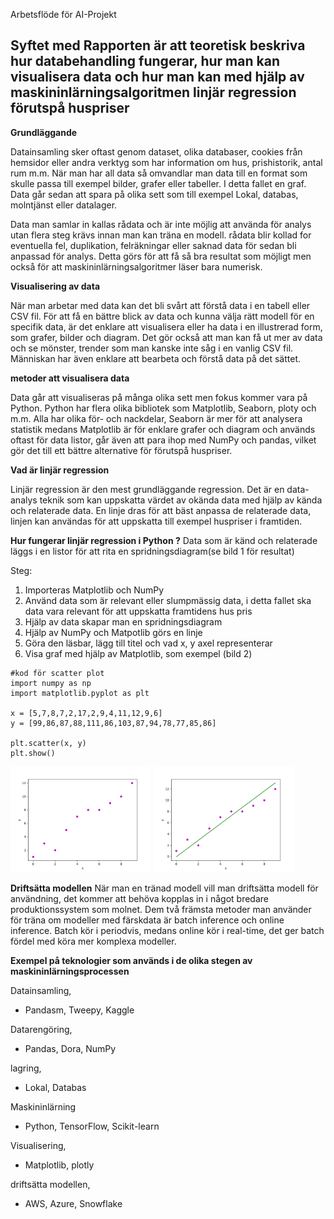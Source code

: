 Arbetsflöde för AI-Projekt

## Syftet med Rapporten är att teoretisk beskriva hur databehandling fungerar, hur man kan visualisera data och hur man kan med hjälp av maskininlärningsalgoritmen linjär regression förutspå huspriser

**Grundläggande**

Datainsamling sker oftast genom dataset, olika databaser, cookies från hemsidor eller andra verktyg som har information om hus, prishistorik, antal rum m.m. När man har all data så omvandlar man data till en format som skulle passa till exempel bilder, grafer eller tabeller. I detta fallet en graf. Data går sedan att spara på olika sett som till exempel Lokal, databas, molntjänst eller datalager.

Data man samlar in kallas rådata och är inte möjlig att använda för analys utan flera steg krävs innan man kan träna en modell.
rådata blir kollad for eventuella fel, duplikation, felräkningar eller saknad data för sedan bli anpassad för analys.
Detta görs för att få så bra resultat som möjligt men också för att maskininlärningsalgoritmer läser bara numerisk.

**Visualisering av data**

När man arbetar med data kan det bli svårt att förstå data i en tabell eller CSV fil. För att få en bättre blick av data och kunna välja rätt modell för en specifik data, är det enklare att visualisera eller ha data i en illustrerad form, som grafer, bilder och diagram. Det gör också att man kan få ut mer av data och se mönster, trender som man kanske inte såg i en vanlig CSV fil. Människan har även enklare att bearbeta och förstå data på det sättet.

**metoder att visualisera data**

Data går att visualiseras på många olika sett men fokus kommer vara på Python. Python har flera olika bibliotek som Matplotlib, Seaborn, ploty och m.m. Alla har olika för- och nackdelar, Seaborn är mer för att analysera statistik medans Matplotlib är för enklare grafer och diagram och används oftast för data listor, går även att para ihop med NumPy och pandas, vilket gör det till ett bättre alternative för förutspå huspriser.

**Vad är linjär regression**

Linjär regression är den mest grundläggande regression. Det är en data-analys teknik som kan uppskatta värdet av okända data med hjälp av kända och relaterade data. En linje dras för att bäst anpassa de relaterade data, linjen kan användas för att uppskatta till exempel huspriser i framtiden.

**Hur fungerar linjär regression i Python ?**
Data som är känd och relaterade läggs i en listor för att rita en spridningsdiagram(se bild 1 för resultat)

Steg:

1. Importeras Matplotlib och NumPy
2. Använd data som är relevant eller slumpmässig data, i detta fallet ska data vara relevant för att uppskatta framtidens hus pris
3. Hjälp av data skapar man en spridningsdiagram
4. Hjälp av NumPy och Matpotlib görs en linje
5. Göra den läsbar, lägg till titel och vad x, y axel representerar
6. Visa graf med hjälp av Matplotlib, som exempel (bild 2)


```
#kod för scatter plot
import numpy as np
import matplotlib.pyplot as plt

x = [5,7,8,7,2,17,2,9,4,11,12,9,6]
y = [99,86,87,88,111,86,103,87,94,78,77,85,86] 

plt.scatter(x, y)
plt.show()
```
<p float="left">
  <img src="linear1.png" width="225" />
  <img src="python-linear-regression-2.png" width="225" /> 
</p>


**Driftsätta modellen**
När man en tränad modell vill man driftsätta modell för användning, det kommer att behöva kopplas in i något bredare produktionssystem som molnet.
Dem två främsta metoder man använder för träna om modeller med färskdata är batch inference och online inference. Batch kör i periodvis, medans online kör i real-time, det ger batch fördel med köra mer komplexa modeller.

**Exempel på teknologier som används i de olika stegen av maskininlärningsprocessen**

Datainsamling,
- Pandasm, Tweepy, Kaggle

Datarengöring,
- Pandas, Dora, NumPy

lagring,
- Lokal, Databas

Maskininlärning
- Python, TensorFlow, Scikit-learn

Visualisering,
- Matplotlib, plotly

driftsätta modellen,
- AWS, Azure, Snowflake
